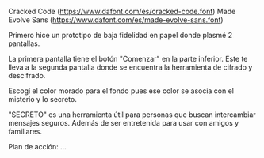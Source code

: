 Cracked Code (https://www.dafont.com/es/cracked-code.font)
Made Evolve Sans (https://www.dafont.com/es/made-evolve-sans.font)

Primero hice un prototipo de baja fidelidad en papel donde plasmé 2 pantallas.

La primera pantalla tiene el botón "Comenzar" en la parte inferior. Este te lleva a la segunda pantalla donde se encuentra la herramienta de cifrado y descifrado.

Escogí el color morado para el fondo pues ese color se asocia con el misterio y lo secreto. 

"SECRETO" es una herramienta útil para personas que buscan intercambiar mensajes seguros. Además de ser entretenida para usar con amigos y familiares.

Plan de acción: ... 

